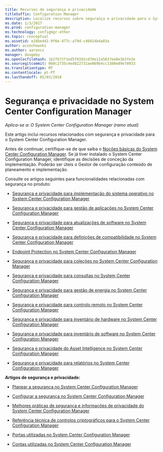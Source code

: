 ```yaml
---
title: Recursos de segurança e privacidade
titleSuffix: Configuration Manager
description: Localize recursos sobre segurança e privacidade para o System Center Configuration Manager.
ms.date: 1/3/2017
ms.prod: configuration-manager
ms.technology: configmgr-other
ms.topic: conceptual
ms.assetid: e18be4d1-9f6e-477c-a79d-c46014b4a03a
author: aczechowski
ms.author: aaroncz
manager: dougeby
ms.openlocfilehash: 1b2f672f1ed5f8192cd78e12a5837ee0e3b3fe3e
ms.sourcegitcommit: 0b0c2735c4ed822731ae069b4cc1380e89e78933
ms.translationtype: MT
ms.contentlocale: pt-PT
ms.lasthandoff: 05/03/2018
---
```

# <a name="security-and-privacy-for-system-center-configuration-manager"></a>Segurança e privacidade no System Center Configuration Manager

*Aplica-se a: O System Center Configuration Manager (ramo atual)*

Este artigo inclui recursos relacionados com segurança e privacidade para o System Center Configuration Manager.  

 Antes de continuar, certifique-se de que saiba o [Noções básicas do System Center Configuration Manager](../../../core/understand/fundamentals.md). Se já tiver instalado o System Center Configuration Manager, identifique as decisões de conceção da implementação. Poderão ser úteis o Gestor de configuração conteúdo de planeamento e implementação.  

 Consulte os artigos seguintes para funcionalidades relacionadas com segurança no produto:  

-   [Segurança e privacidade para implementação do sistema operativo no System Center Configuration Manager](../../../osd/plan-design/security-and-privacy-for-operating-system-deployment.md)  

-   [Segurança e privacidade para gestão de aplicações no System Center Configuration Manager](../../../apps/plan-design/security-and-privacy-for-application-management.md)  

-   [Segurança e privacidade para atualizações de software no System Center Configuration Manager](../../../sum/plan-design/security-and-privacy-for-software-updates.md)  

-   [Segurança e privacidade para definições de compatibilidade no System Center Configuration Manager](../../../compliance/plan-design/security-and-privacy-for-compliance-settings.md)  

-   [Endpoint Protection no System Center Configuration Manager](../../../protect/deploy-use/endpoint-protection.md)  

-   [Segurança e privacidade para coleções no System Center Configuration Manager](../../../core/clients/manage/collections/security-and-privacy-for-collections.md)  

-   [Segurança e privacidade para consultas no System Center Configuration Manager](../../../core/servers/manage/security-and-privacy-for-queries.md)  

-   [Segurança e privacidade para gestão de energia no System Center Configuration Manager](../../../core/clients/manage/power/security-and-privacy-for-power-management.md)  

-   [Segurança e privacidade para controlo remoto no System Center Configuration Manager](../../../core/clients/manage/remote-control/security-and-privacy-for-remote-control.md)  

-   [Segurança e privacidade para inventário de hardware no System Center Configuration Manager](../../../core/clients/manage/inventory/security-and-privacy-for-hardware-inventory.md)  

-   [Segurança e privacidade para inventário de software no System Center Configuration Manager](../../../core/clients/manage/inventory/security-and-privacy-for-software-inventory.md)  

-   [Segurança e privacidade do Asset Intelligence no System Center Configuration Manager](../../../core/clients/manage/asset-intelligence/security-and-privacy-for-asset-intelligence.md)  

-   [Segurança e privacidade para relatórios no System Center Configuration Manager](../../../core/servers/manage/security-and-privacy-for-reporting.md)  



 **Artigos de segurança e privacidade:**  

-   [Planear a segurança no System Center Configuration Manager](../../../core/plan-design/security/plan-for-security.md)  

-   [Configurar a segurança no System Center Configuration Manager](../../../core/plan-design/security/configure-security.md)  


-   [Melhores práticas de segurança e informações de privacidade do System Center Configuration Manager](../../../core/plan-design/security/security-best-practices-and-privacy-information.md)  

-   [Referência técnica de controlos criptográficos para o System Center Configuration Manager](../../../protect/deploy-use/cryptographic-controls-technical-reference.md)  

-   [Portas utilizadas no System Center Configuration Manager](../../../core/plan-design/hierarchy/ports.md)  

-   [Contas utilizadas no System Center Configuration Manager](../../../core/plan-design/hierarchy/accounts.md)  
